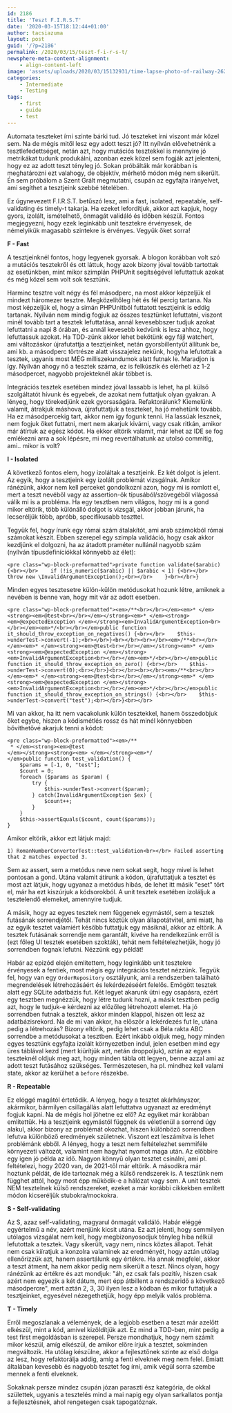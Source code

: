 ```yaml
---
id: 2186
title: 'Teszt F.I.R.S.T'
date: '2020-03-15T18:12:44+01:00'
author: tacsiazuma
layout: post
guid: '/?p=2186'
permalink: /2020/03/15/teszt-f-i-r-s-t/
newsphere-meta-content-alignment:
    - align-content-left
image: 'assets/uploads/2020/03/15132931/time-lapse-photo-of-railway-2622848.jpg'
categories:
    - Intermediate
    - Testing
tags:
    - first
    - guide
    - test
---
```


Automata teszteket írni szinte bárki tud. Jó teszteket írni viszont már közel sem. Na de mégis mitől lesz egy adott teszt jó? Itt nyílván elővehetnénk a tesztlefedettséget, netán azt, hogy mutációs tesztekkel is mennyire jó metrikákat tudunk produkálni, azonban ezek közel sem fogják azt jelenteni, hogy ez az adott teszt tényleg jó. Sokan próbálták már korábban is meghatározni ezt valahogy, de objektív, mérhető módon még nem sikerült. Én sem próbálom a Szent Grált megmutatni, csupán az egyfajta irányelvet, ami segíthet a tesztjeink szebbé tételében.

Ez úgynevezett F.I.R.S.T. betűszó lesz, ami a fast, isolated, repeatable, self-validating és timely-t takarja. Ha ezeket lefordítjuk, akkor azt kapjuk, hogy gyors, izolált, ismételhető, önmagát validáló és időben készül. Fontos megjegyezni, hogy ezek leginkább unit tesztekre érvényesek, de némelyikük magasabb szintekre is érvényes. Vegyük őket sorra!

**F - Fast**

A tesztjeinknél fontos, hogy legyenek gyorsak. A blogon korábban volt szó a mutációs tesztekről és ott láttuk, hogy azok bizony jóval tovább tartottak az esetünkben, mint mikor szimplán PHPUnit segítségével lefuttattuk azokat és még közel sem volt sok tesztünk.

Harminc tesztre volt négy és fél másodperc, na most akkor képzeljük el mindezt háromezer tesztre. Megközelítőleg hét és fél percig tartana. Na most képzeljük el, hogy a simán PHPUnitból futtatott tesztjeink is eddig tartanak. Nyílván nem mindig fogjuk az összes tesztünket lefuttatni, viszont minél tovább tart a tesztek lefuttatása, annál kevesebbszer tudjuk azokat lefuttatni a napi 8 órában, és annál kevesebb kedvünk is lesz ahhoz, hogy lefuttassuk azokat. Ha TDD-zünk akkor lehet bekötünk egy fájl watchert, ami változáskor újrafutattja a tesztjeinket, netán gyorsbillentyűt állítunk be, ami kb. a másodperc törtrésze alatt visszajelez nekünk, hogyha lefutottak a tesztek, ugyanis most MÉG milliszekundumok alatt futnak le. Maradjon is így. Nyílván ahogy nő a tesztek száma, ez is felkúszik és elérheti az 1-2 másodpercet, nagyobb projekteknél akár többet is.

Integrációs tesztek esetében mindez jóval lassabb is lehet, ha pl. külső szolgáltatót hívunk és egyebek, de azokat nem futtatjuk olyan gyakran. A lényeg, hogy törekedjünk ezek gyorsaságára. Refaktorálunk? Kiemelünk valamit, átrakjuk máshova, újrafuttatjuk a teszteket, ha jó mehetünk tovább. Ha ez másodpercekig tart, akkor nem így fogunk tenni. Ha lassúak lesznek, nem fogjuk őket futtatni, mert nem akarjuk kivárni, vagy csak ritkán, amikor már átírtuk az egész kódot. Ha ekkor eltörik valamit, már lehet az IDE se fog emlékezni arra a sok lépésre, mi meg revertálhatunk az utolsó commitig, ami.. mikor is volt?

**I - Isolated**

A következő fontos elem, hogy izoláltak a tesztjeink. Ez két dolgot is jelent. Az egyik, hogy a tesztjeink egy izolált problémát vizsgálnak. Amikor ránézünk, akkor nem kell perceket gondolkozni azon, hogy mi is romlott el, mert a teszt nevéből vagy az assertion-ök típusából/szövegéből világossá válik mi is a probléma. Ha egy tesztben nem világos, hogy mi is a gond mikor eltörik, több különálló dolgot is vizsgál, akkor jobban járunk, ha lecseréljük több, apróbb, specifikusabb teszttel.

Tegyük fel, hogy írunk egy római szám átalakítót, ami arab számokból római számokat készít. Ebben szerepel egy szimpla validáció, hogy csak akkor kezdjünk el dolgozni, ha az átadott praméter nullánál nagyobb szám (nyílván típusdefiníciókkal könnyebb az élet):

```
<pre class="wp-block-preformatted">private function validate($arabic) {<br></br>    if (!is_numeric($arabic) || $arabic < 1) {<br></br>        throw new \InvalidArgumentException();<br></br>    }<br></br>}
```

Minden egyes tesztesetre külön-külön metódusokat hozunk létre, amiknek a nevében is benne van, hogy mit vár az adott esetben.

```
<pre class="wp-block-preformatted"><em>/**<br></br></em><em>* </em><strong><em>@test<br></br></em></strong><em>* </em><strong><em>@expectedException </em></strong><em>InvalidArgumentException<br></br></em><em>*/<br></br></em>public function it_should_throw_exception_on_negatives() {<br></br>    $this->underTest->convert(-1);<br></br>}<br></br><br></br><em>/**<br></br></em><em>* </em><strong><em>@test<br></br></em></strong><em>* </em><strong><em>@expectedException </em></strong><em>InvalidArgumentException<br></br></em><em>*/<br></br></em>public function it_should_throw_exception_on_zero() {<br></br>    $this->underTest->convert(0);<br></br>}<br></br><br></br><em>/**<br></br></em><em>* </em><strong><em>@test<br></br></em></strong><em>* </em><strong><em>@expectedException </em></strong><em>InvalidArgumentException<br></br></em><em>*/<br></br></em>public function it_should_throw_exception_on_strings() {<br></br>    $this->underTest->convert("test");<br></br>}<br></br>
```

Mi van akkor, ha itt nem vacakolunk külön tesztekkel, hanem összedobjuk őket egybe, hiszen a kódismétlés rossz és hát minél könnyebben bővíthetővé akarjuk tenni a kódot:

```
<pre class="wp-block-preformatted"><em>/**
 * </em><strong><em>@test
</em></strong><strong><em> </em></strong><em>*/
</em>public function test_validation() {
    $params = [-1, 0, "test"];
    $count = 0;
    foreach ($params as $param) {
        try {
            $this->underTest->convert($param);
        } catch(InvalidArgumentException $ex) {
            $count++;
        }
    }
    $this->assertEquals($count, count($params));
}
```

Amikor eltörik, akkor ezt látjuk majd:

`1) RomanNumberConverterTest::test_validation<br></br> Failed asserting that 2 matches expected 3.`

Sem az assert, sem a metódus neve nem sokat segít, hogy mivel is lehet pontosan a gond. Utána valamit átírunk a kódon, újrafuttatjuk a tesztet és most azt látjuk, hogy ugyanaz a metódus hibás, de lehet itt másik "eset" tört el, már ha ezt kiszúrjuk a kódsorokból. A unit tesztek esetében izoláljuk a tesztelendő elemeket, amennyire tudjuk.

A másik, hogy az egyes tesztek nem függenek egymástól, sem a tesztek futásának sorrendjétől. Tehát nincs köztük olyan állapotátvitel, ami miatt, ha az egyik tesztet valamiért később futtatjuk egy másiknál, akkor az eltörik. A tesztek futásának sorrendje nem garantált, kivéve ha rendelkezünk erről is (ezt főleg UI tesztek esetében szokták), tehát nem feltételezhetjük, hogy jó sorrendben fognak lefutni. Nézzünk egy példát!

Habár az epizód elején említettem, hogy leginkább unit tesztekre érvényesek a fentiek, most mégis egy integrációs tesztet nézzünk. Tegyük fel, hogy van egy `OrderRepository` osztályunk, ami a rendszerben található megrendelések létrehozásáért és lekérdezéséért felelős. Emögött tesztek alatt egy SQLite adatbázis fut. Két legyet akarunk ütni egy csapásra, ezért egy tesztben megnézzük, hogy létre tudunk hozni, a másik tesztben pedig azt, hogy le tudjuk-e kérdezni az előzőleg létrehozott elemet. Ha jó sorrendben futnak a tesztek, akkor minden klappol, hiszen ott lesz az adatbázisrekord. Na de mi van akkor, ha először a lekérdezés fut le, utána pedig a létrehozás? Bizony eltörik, pedig lehet csak a Béla rakta ABC sorrendbe a metódusokat a tesztben. Ezért inkább oldjuk meg, hogy minden egyes tesztünk egyfajta izolált környezetben indul, jelen esetben mind egy üres táblával kezd (mert kiürítjük azt, netán droppoljuk), aztán az egyes teszteknél oldjuk meg azt, hogy minden tábla ott legyen, benne azzal ami az adott teszt futásához szükséges. Természetesen, ha pl. mindhez kell valami state, akkor az kerülhet a `before` részekbe.

**R - Repeatable**

Ez eléggé magától értetődik. A lényeg, hogy a tesztet akárhányszor, akármikor, bármilyen csillagállás alatt lefuttatva ugyanazt az eredményt fogjuk kapni. Na de mégis hol jöhetne ez elő? Az egyiket már korábban említettük. Ha a tesztjeink egymástól függnek és véletlenül a sorrend úgy alakul, akkor bizony az problémát okozhat, hiszen különböző sorrendben lefutva különböző eredmények születnek. Viszont ezt leszámítva is lehet problémánk ebből. A lényeg, hogy a teszt nem feltételezhet semmiféle környezeti változót, valamint nem hagyhat nyomot maga után. Az előbbire egy igen jó példa az idő. Nagyon könnyű olyan tesztet csinálni, ami pl. feltételezi, hogy 2020 van, de 2021-től már eltörik. A másodikra már hoztunk példát, de ide tartoznak még a külső rendszerek is. A tesztünk nem függhet attól, hogy most épp működik-e a hálózat vagy sem. A unit tesztek NEM tesztelnek külső rendszereket, ezeket a már korábbi cikkekben említett módon kicseréljük stubokra/mockokra.

**S - Self-validating**

Az S, azaz self-validating, magyarul önmagát validáló. Habár eléggé egyértelmű a név, azért menjünk kicsit utána. Ez azt jelenti, hogy semmilyen utólagos vizsgálat nem kell, hogy megbizonyosodjuk tényleg hiba nélkül lefutottak a tesztek. Vagy sikerült, vagy nem, nincs köztes állapot. Tehát nem csak kiíratjuk a konzolra valaminek az eredményét, hogy aztán utólag ellenőrízzük azt, hanem assertálunk egy értékre. Ha annak megfelel, akkor a teszt átment, ha nem akkor pedig nem sikerült a teszt. Nincs olyan, hogy ránézünk az értékre és azt mondjuk: "áh, ez csak fals pozitív, hiszen csak azért nem egyezik a két dátum, mert épp átbillent a rendszeridő a következő másodpercre", mert aztán 2, 3, 30 ilyen lesz a kódban és mikor futtatjuk a tesztjeinket, egyesével nézegethetjük, hogy épp melyik valós probléma.

**T - Timely**

Erről megoszlanak a vélemények, de a legjobb esetben a teszt már azelőtt elkészül, mint a kód, amivel kizöldítjük azt. Ez mind a TDD-ben, mint pedig a test first megoldásban is szerepel. Persze mondhatjuk, hogy nem számít mikor készül, amíg elkészül, de amikor előre írjuk a tesztet, sokminden megváltozik. Ha utólag készülne, akkor a fejlesztőnek szinte az első dolga az lesz, hogy refaktorálja addig, amíg a fenti elveknek meg nem felel. Emiatt általában kevesebb és nagyobb tesztet fog írni, amik végül sorra szembe mennek a fenti elveknek.

Sokaknak persze mindez csupán józan paraszti ész kategória, de okkal születtek, ugyanis a tesztelés mind a mai napig egy olyan sarkallatos pontja a fejlesztésnek, ahol rengetegen csak tapogatóznak.